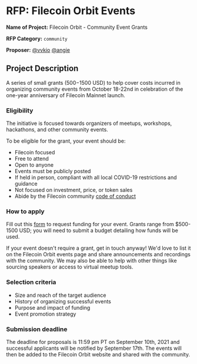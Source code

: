 # RFP: Filecoin Orbit Events 

**Name of Project:** Filecoin Orbit - Community Event Grants


**RFP Category:** `community`

**Proposer:** [@vvkio](https://github.com/vvkio) [@angie](https://github.com/angiemaguire)

## Project Description

A series of small grants ($500-$1500 USD) to help cover costs incurred in organizing community events from October 18-22nd in celebration of the one-year anniversary of  Filecoin Mainnet launch.

### Eligibility

The initiative is focused towards organizers of meetups, workshops, hackathons, and other community events.

To be eligible for the grant, your event should be:
* Filecoin focused
* Free to attend
* Open to anyone
* Events must be publicly posted
* If held in person, compliant with all local COVID-19 restrictions and guidance
* Not focused on investment, price, or token sales
* Abide by the Filecoin community [code of conduct](https://github.com/filecoin-project/community/blob/master/CODE_OF_CONDUCT.md)

### How to apply
Fill out this [form](https://filecoin-community.typeform.com/to/B9XpG9ep) to request funding for your event. Grants range from $500-1500 USD; you will need to submit a budget detailing how funds will be used.

If your event doesn't require a grant, get in touch anyway! We'd love to list it on the Filecoin Orbit events page and share announcements and recordings with the community. We may also be able to help with other things like sourcing speakers or access to virtual meetup tools.

### Selection criteria
* Size and reach of the target audience
* History of organizing successful events
* Purpose and impact of funding
* Event promotion strategy

### Submission deadline

The deadline for proposals is 11:59 pm PT on  September 10th, 2021 and successful applicants will be notified by September 17th. The events will then be added to the Filecoin Orbit website and shared with the community.
